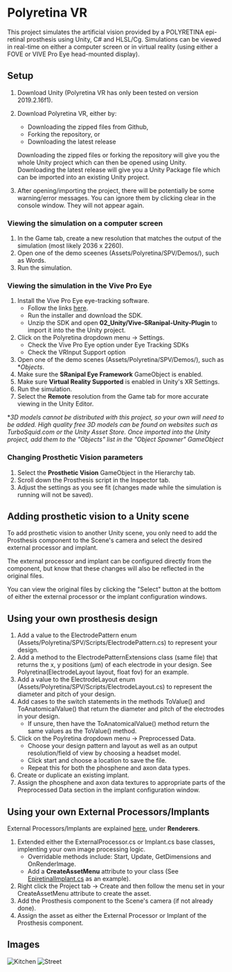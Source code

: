 # Polyretina VR

This project simulates the artificial vision provided by a POLYRETINA epi-retinal prosthesis using Unity, C# and HLSL/Cg. Simulations can be viewed in real-time on either a computer screen or in virtual reality (using either a FOVE or VIVE Pro Eye head-mounted display).

## Setup

1. Download Unity (Polyretina VR has only been tested on version 2019.2.16f1).
2. Download Polyretina VR, either by:
   - Downloading the zipped files from Github,
   - Forking the repository, or
   - Downloading the latest release
   
   Downloading the zipped files or forking the repository will give you the whole Unity project which can then be opened using Unity. Downloading the latest release will give you a Unity Package file which can be imported into an existing Unity project.
3. After opening/importing the project, there will be potentially be some warning/error messages. You can ignore them by clicking clear in the console window. They will not appear again.

### Viewing the simulation on a computer screen

1. In the Game tab, create a new resolution that matches the output of the simulation (most likely 2036 x 2260).
2. Open one of the demo sceenes (Assets/Polyretina/SPV/Demos/), such as Words.
3. Run the simulation.

### Viewing the simulation in the Vive Pro Eye

1. Install the Vive Pro Eye eye-tracking software.
   - Follow the links [here](https://developer.vive.com/resources/knowledgebase/vive-sranipal-sdk/).
   - Run the installer and download the SDK.
   - Unzip the SDK and open **02_Unity/Vive-SRanipal-Unity-Plugin** to import it into the the Unity project.
2. Click on the Polyretina dropdown menu -> Settings.
   - Check the Vive Pro Eye option under Eye Tracking SDKs
   - Check the VRInput Support option
3. Open one of the demo scenes (Assets/Polyretina/SPV/Demos/), such as **Objects*.
4. Make sure the **SRanipal Eye Framework** GameObject is enabled.
5. Make sure **Virtual Reality Supported** is enabled in Unity's XR Settings.
6. Run the simulation.
7. Select the **Remote** resolution from the Game tab for more accurate viewing in the Unity Editor.

**3D models cannot be distributed with this project, so your own will need to be added. High quality free 3D models can be found on websites such as TurboSquid.com or the Unity Asset Store. Once imported into the Unity project, add them to the "Objects" list in the "Object Spawner" GameObject*

### Changing Prosthetic Vision parameters

1. Select the **Prosthetic Vision** GameObject in the Hierarchy tab.
2. Scroll down the Prosthesis script in the Inspector tab.
3. Adjust the settings as you see fit (changes made while the simulation is running will not be saved).

## Adding prosthetic vision to a Unity scene

To add prosthetic vision to another Unity scene, you only need to add the Prosthesis component to the Scene's camera and select the desired external processor and implant.  
  
The external processor and implant can be configured directly from the component, but know that these changes will also be reflected in the original files.  
  
You can view the original files by clicking the "Select" button at the bottom of either the external processor or the implant configuration windows.

## Using your own prosthesis design

1. Add a value to the ElectrodePattern enum (Assets/Polyretina/SPV/Scripts/ElectrodePattern.cs) to represent your design.
2. Add a method to the ElectrodePatternExtensions class (same file) that returns the x, y positions (μm) of each electrode in your design. See Polyretina(ElectrodeLayout layout, float fov) for an example.
3. Add a value to the ElectrodeLayout enum (Assets/Polyretina/SPV/Scripts/ElectrodeLayout.cs) to represent the diameter and pitch of your design.
4. Add cases to the switch statements in the methods ToValue() and ToAnatomicalValue() that return the diameter and pitch of the electrodes in your design.
   - If unsure, then have the ToAnatomicalValue() method return the same values as the ToValue() method.
5. Click on the Poylretina dropdown menu -> Preprocessed Data.
   - Choose your design pattern and layout as well as an output resolution/field of view by choosing a headset model.
   - Click start and choose a location to save the file.
   - Repeat this for both the phosphene and axon data types.
6. Create or duplicate an existing implant.
7. Assign the phosphene and axon data textures to appropriate parts of the Preprocessed Data section in the implant configuration window.

## Using your own External Processors/Implants

External Processors/Implants are explained [here](https://github.com/lne-lab/polyretina_vr/tree/master/Assets/Polyretina/SPV), under **Renderers**.

1. Extended either the ExternalProcessor.cs or Implant.cs base classes, implenting your own image processing logic.
   - Overridable methods include: Start, Update, GetDimensions and OnRenderImage.
   - Add a **CreateAssetMenu** attribute to your class (See [EpiretinalImplant.cs](https://github.com/lne-lab/polyretina_vr/blob/master/Assets/Polyretina/SPV/Scripts/Epiretinal/EpiretinalImplant.cs) as an example).
2. Right click the Project tab -> Create and then follow the menu set in your CreateAssetMenu attribute to create the asset.
4. Add the Prosthesis component to the Scene's camera (if not already done).
5. Assign the asset as either the External Processor or Implant of the Prosthesis component.

## Images

![Kitchen](https://github.com/lne-lab/polyretina_vr/blob/master/Images/kitchen.png)
![Street](https://github.com/lne-lab/polyretina_vr/blob/master/Images/street.png)

